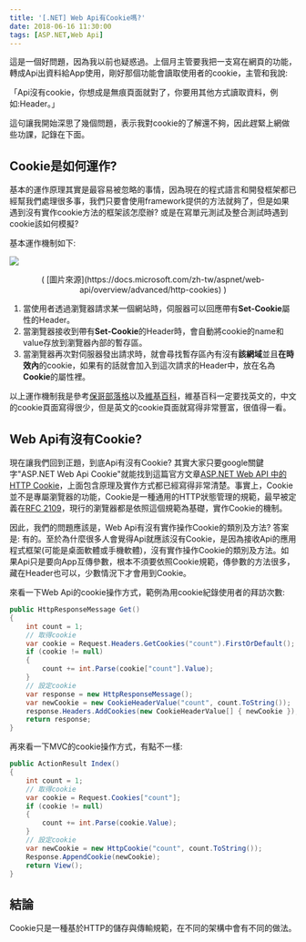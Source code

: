 ```yaml
---
title: '[.NET] Web Api有Cookie嗎?'
date: 2018-06-16 11:30:00
tags: [ASP.NET,Web Api]
---
```


這是一個好問題，因為我以前也疑惑過。上個月主管要我把一支寫在網頁的功能，轉成Api出資料給App使用，剛好那個功能會讀取使用者的cookie，主管和我說:

「Api沒有cookie，你想成是無痕頁面就對了，你要用其他方式讀取資料，例如:Header。」

這句讓我開始深思了幾個問題，表示我對cookie的了解還不夠，因此趕緊上網做些功課，記錄在下面。

<!-- more --> 

## Cookie是如何運作?

基本的運作原理其實是最容易被忽略的事情，因為現在的程式語言和開發框架都已經幫我們處理很多事，我們只要會使用framework提供的方法就夠了，但是如果遇到沒有實作cookie方法的框架該怎麼辦? 或是在寫單元測試及整合測試時遇到cookie該如何模擬? 

基本運作機制如下:

![](cookie.png) 
<center>( [圖片來源](https://docs.microsoft.com/zh-tw/aspnet/web-api/overview/advanced/http-cookies) )</center>

1. 當使用者透過瀏覽器請求某一個網站時，伺服器可以回應帶有**Set-Cookie**屬性的Header。
2. 當瀏覽器接收到帶有**Set-Cookie**的Header時，會自動將cookie的name和value存放到瀏覽器內部的暫存區。
3. 當瀏覽器再次對伺服器發出請求時，就會尋找暫存區內有沒有**該網域**並且**在時效內**的cookie，如果有的話就會加入到這次請求的Header中，放在名為**Cookie**的屬性裡。

以上運作機制我是參考[保哥部落格](https://blog.miniasp.com/post/2008/02/22/Explain-HTTP-Cookie-in-Detail.aspx)以及[維基百科](https://en.wikipedia.org/wiki/HTTP_cookie)，維基百科一定要找英文的，中文的cookie頁面寫得很少，但是英文的cookie頁面就寫得非常豐富，很值得一看。

## Web Api有沒有Cookie?
現在讓我們回到正題，到底Api有沒有Cookie? 其實大家只要google關鍵字"ASP.NET Web Api Cookie"就能找到這篇官方文章[ASP.NET Web API 中的HTTP Cookie](https://docs.microsoft.com/zh-tw/aspnet/web-api/overview/advanced/http-cookies)，上面包含原理及實作方式都已經寫得非常清楚。事實上，Cookie並不是專屬瀏覽器的功能，Cookie是一種通用的HTTP狀態管理的規範，最早被定義在[RFC 2109](https://tools.ietf.org/html/rfc2109)，現行的瀏覽器都是依照這個規範為基礎，實作Cookie的機制。

因此，我們的問題應該是，Web Api有沒有實作操作Cookie的類別及方法? 答案是: 有的。至於為什麼很多人會覺得Api就應該沒有Cookie，是因為接收Api的應用程式框架(可能是桌面軟體或手機軟體)，沒有實作操作Cookie的類別及方法。如果Api只是要向App互傳參數，根本不須要依照Cookie規範，傳參數的方法很多，藏在Header也可以，少數情況下才會用到Cookie。

來看一下Web Api的cookie操作方式，範例為用cookie紀錄使用者的拜訪次數:

``` csharp
public HttpResponseMessage Get()
{
    int count = 1;
    // 取得cookie
    var cookie = Request.Headers.GetCookies("count").FirstOrDefault();
    if (cookie != null)
    {
    	count += int.Parse(cookie["count"].Value);
    }
    // 設定cookie
    var response = new HttpResponseMessage();
    var newCookie = new CookieHeaderValue("count", count.ToString());
    response.Headers.AddCookies(new CookieHeaderValue[] { newCookie });
    return response;
}
```

再來看一下MVC的cookie操作方式，有點不一樣:

``` csharp
public ActionResult Index()
{
    int count = 1;
    // 取得cookie
    var cookie = Request.Cookies["count"];
    if (cookie != null)
    {
        count += int.Parse(cookie.Value);
    }
    // 設定cookie
    var newCookie = new HttpCookie("count", count.ToString());
    Response.AppendCookie(newCookie);
    return View();
}
```

## 結論

Cookie只是一種基於HTTP的儲存與傳輸規範，在不同的架構中會有不同的做法。